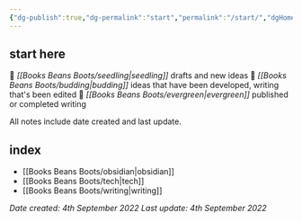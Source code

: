 ```yaml
---
{"dg-publish":true,"dg-permalink":"start","permalink":"/start/","dgHomeLink":true,"dgPassFrontmatter":false}
---
```



## start here

🌱 _[[Books Beans Boots/seedling|seedling]]_ drafts and new ideas
🌿 _[[Books Beans Boots/budding|budding]]_ ideas that have been developed, writing that's been edited
🌳 _[[Books Beans Boots/evergreen|evergreen]]_ published or completed writing

All notes include date created and last update.

## index

- [[Books Beans Boots/obsidian|obsidian]]
- [[Books Beans Boots/tech|tech]]
- [[Books Beans Boots/writing|writing]]

*Date created: 4th September 2022*
*Last update: 4th September 2022*